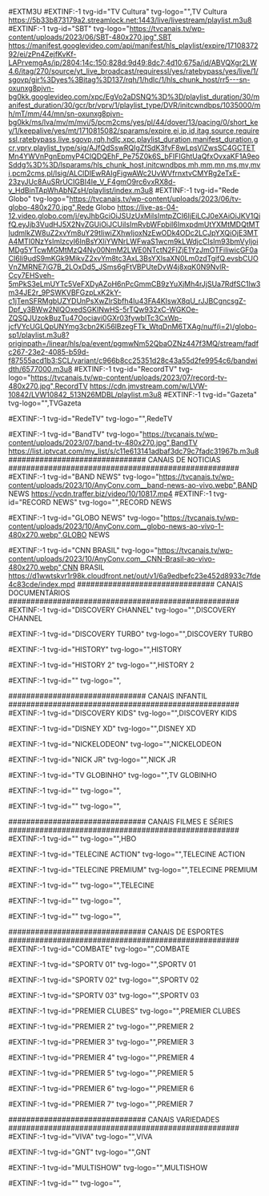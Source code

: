 #EXTM3U
#EXTINF:-1 tvg-id="TV Cultura" tvg-logo="",TV Cultura
https://5b33b873179a2.streamlock.net:1443/live/livestream/playlist.m3u8
#EXTINF:-1 tvg-id="SBT" tvg-logo="https://tvcanais.tv/wp-content/uploads/2023/06/SBT-480x270.jpg",SBT
https://manifest.googlevideo.com/api/manifest/hls_playlist/expire/1710837292/ei/zPn4ZejfKvKf-LAPrvemgAs/ip/2804:14c:150:828d:9d49:8dc7:4d10:675a/id/ABVQXgr2LW4.6/itag/270/source/yt_live_broadcast/requiressl/yes/ratebypass/yes/live/1/sgovp/gir%3Dyes%3Bitag%3D137/rqh/1/hdlc/1/hls_chunk_host/rr5---sn-oxunxg8pjvn-bg0kk.googlevideo.com/xpc/EgVo2aDSNQ%3D%3D/playlist_duration/30/manifest_duration/30/gcr/br/vprv/1/playlist_type/DVR/initcwndbps/1035000/mh/mT/mm/44/mn/sn-oxunxg8pjvn-bg0kk/ms/lva/mv/m/mvi/5/pcm2cms/yes/pl/44/dover/13/pacing/0/short_key/1/keepalive/yes/mt/1710815082/sparams/expire,ei,ip,id,itag,source,requiressl,ratebypass,live,sgovp,rqh,hdlc,xpc,playlist_duration,manifest_duration,gcr,vprv,playlist_type/sig/AJfQdSswRQIgZfSdK3fvF8wLpsVlZwsSC4GCTETMn4YWVnPgnEpmyP4CIQDQEhF_Pe75Z0k6S_bFIFIGhtUaQfxOvxaKF1A9eoSddg%3D%3D/lsparams/hls_chunk_host,initcwndbps,mh,mm,mn,ms,mv,mvi,pcm2cms,pl/lsig/ALClDIEwRAIgFigwAWc2UvWVfrnxtvCMYRg2eTxE-23zyJUc8AuSRrUCIGBI4Ie_V_F4gmO9rc6vxRX8d-v_HdBinTApWhAbNZsH/playlist/index.m3u8
#EXTINF:-1 tvg-id="Rede Globo" tvg-logo="https://tvcanais.tv/wp-content/uploads/2023/06/tv-globo-480x270.jpg",Rede Globo
https://live-as-04-12.video.globo.com/j/eyJhbGciOiJSUzUxMiIsImtpZCI6IjEiLCJ0eXAiOiJKV1QifQ.eyJjb3VudHJ5X2NvZGUiOiJCUiIsImRvbWFpbiI6ImxpdmUtYXMtMDQtMTIudmlkZW8uZ2xvYm8uY29tIiwiZXhwIjoxNzEwODk4ODc2LCJpYXQiOjE3MTA4MTI0NzYsImlzcyI6InBsYXliYWNrLWFwaS1wcm9kLWdjcCIsIm93bmVyIjoiMDg5YTcwMGMtMzQ4Ny00NmM2LWE0NTctN2FlZjE1YzJmOTFiIiwicGF0aCI6Ii9udS9mKGk9MikvZ2xvYm8tc3AxL3BsYXlsaXN0Lm0zdTgifQ.evsbCUOVnZMRNE7iG7B_2LOxDd5_JSms6gFtVBPUteDvW4j8xqK0N9NvlR-Ccy7EHSveh-5mPkS3eLmUYTc5VeFXDyAZoH6nPcGmmCB9zYuXjMh4rJjSUa7RdfSC1lw3m34JE2r_9PSWKVBFGzpLxK2kY-c1jTenSFRMgbUZYDUnPsXwZlrSbfh4Iu43FA4KIswX8qU_rJJBCgncsgZ-Dpf_y3BWw2NlQOxedSGKINwHS-5rTQw932xC-WGKOe-ZQSQJUzokBuzTu47Oociavi0GXr03fywblTc3CxWp-jcfVYcUGLQpUNYmg3cbn2Ki56lBzegFTk_WtqDnM6TXAg/nu/f(i=2)/globo-sp1/playlist.m3u8?originpath=/linear/hls/pa/event/pgmwNm52QbaOZNz447f3MQ/stream/fadfc267-23e2-4085-b59d-f87555acd1b3:SCL/variant/c966b8cc25351d28c43a55d2fe9954c6/bandwidth/6577000.m3u8
#EXTINF:-1 tvg-id="RecordTV" tvg-logo="https://tvcanais.tv/wp-content/uploads/2023/07/record-tv-480x270.jpg",RecordTV
https://cdn.jmvstream.com/w/LVW-10842/LVW10842_513N26MDBL/playlist.m3u8
#EXTINF:-1 tvg-id="Gazeta" tvg-logo="",TVGazeta

#EXTINF:-1 tvg-id="RedeTV" tvg-logo="",RedeTV

#EXTINF:-1 tvg-id="BandTV" tvg-logo="https://tvcanais.tv/wp-content/uploads/2023/07/band-tv-480x270.jpg",BandTV
https://list.iptvcat.com/my_list/s/c11e613141adbaf3dc79c7fadc31967b.m3u8
############################### CANAIS DE NOTICIAS ####################################################
#EXTINF:-1 tvg-id="BAND NEWS" tvg-logo="https://tvcanais.tv/wp-content/uploads/2023/10/AnyConv.com__band-news-ao-vivo.webp",BAND NEWS
https://vcdn.traffer.biz/video/10/10817.mp4
#EXTINF:-1 tvg-id="RECORD NEWS" tvg-logo="",RECORD NEWS

#EXTINF:-1 tvg-id="GLOBO NEWS" tvg-logo="https://tvcanais.tv/wp-content/uploads/2023/10/AnyConv.com__globo-news-ao-vivo-1-480x270.webp",GLOBO NEWS

#EXTINF:-1 tvg-id="CNN BRASIL" tvg-logo="https://tvcanais.tv/wp-content/uploads/2023/10/AnyConv.com__CNN-Brasil-ao-vivo-480x270.webp",CNN BRASIL
https://d1wwtskvr1r98k.cloudfront.net/out/v1/6a9edbefc23e452d8933c7fde4c83cde/index.mpd
############################### CANAIS DOCUMENTÁRIOS ####################################################
#EXTINF:-1 tvg-id="DISCOVERY CHANNEL" tvg-logo="",DISCOVERY CHANNEL

#EXTINF:-1 tvg-id="DISCOVERY TURBO" tvg-logo="",DISCOVERY TURBO

#EXTINF:-1 tvg-id="HISTORY" tvg-logo="",HISTORY

#EXTINF:-1 tvg-id="HISTORY 2" tvg-logo="",HISTORY 2

#EXTINF:-1 tvg-id="" tvg-logo="",

############################### CANAIS INFANTIL ####################################################
#EXTINF:-1 tvg-id="DISCOVERY KIDS" tvg-logo="",DISCOVERY KIDS

#EXTINF:-1 tvg-id="DISNEY XD" tvg-logo="",DISNEY XD

#EXTINF:-1 tvg-id="NICKELODEON" tvg-logo="",NICKELODEON

#EXTINF:-1 tvg-id="NICK JR" tvg-logo="",NICK JR

#EXTINF:-1 tvg-id="TV GLOBINHO" tvg-logo="",TV GLOBINHO

#EXTINF:-1 tvg-id="" tvg-logo="",

#EXTINF:-1 tvg-id="" tvg-logo="",

############################### CANAIS FILMES E SÉRIES ####################################################
#EXTINF:-1 tvg-id="" tvg-logo="",HBO

#EXTINF:-1 tvg-id="TELECINE ACTION" tvg-logo="",TELECINE ACTION

#EXTINF:-1 tvg-id="TELECINE PREMIUM" tvg-logo="",TELECINE PREMIUM

#EXTINF:-1 tvg-id="" tvg-logo="",TELECINE 

#EXTINF:-1 tvg-id="" tvg-logo="",

#EXTINF:-1 tvg-id="" tvg-logo="",

############################### CANAIS DE ESPORTES ####################################################
#EXTINF:-1 tvg-id="COMBATE" tvg-logo="",COMBATE

#EXTINF:-1 tvg-id="SPORTV 01" tvg-logo="",SPORTV 01

#EXTINF:-1 tvg-id="SPORTV 02" tvg-logo="",SPORTV 02

#EXTINF:-1 tvg-id="SPORTV 03" tvg-logo="",SPORTV 03

#EXTINF:-1 tvg-id="PREMIER CLUBES" tvg-logo="",PREMIER CLUBES

#EXTINF:-1 tvg-id="PREMIER 2" tvg-logo="",PREMIER 2

#EXTINF:-1 tvg-id="PREMIER 3" tvg-logo="",PREMIER 3

#EXTINF:-1 tvg-id="PREMIER 4" tvg-logo="",PREMIER 4

#EXTINF:-1 tvg-id="PREMIER 5" tvg-logo="",PREMIER 5

#EXTINF:-1 tvg-id="PREMIER 6" tvg-logo="",PREMIER 6

#EXTINF:-1 tvg-id="PREMIER 7" tvg-logo="",PREMIER 7

############################### CANAIS VARIEDADES ####################################################
#EXTINF:-1 tvg-id="VIVA" tvg-logo="",VIVA

#EXTINF:-1 tvg-id="GNT" tvg-logo="",GNT

#EXTINF:-1 tvg-id="MULTISHOW" tvg-logo="",MULTISHOW

#EXTINF:-1 tvg-id="" tvg-logo="",


